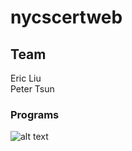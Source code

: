 # nycscertweb

## Team
Eric Liu  
Peter Tsun

### Programs

![alt text](https://engineering.utulsa.edu/wp-content/uploads/sites/4/2020/03/04-02-19-Tali-Harris-VR-1960x906.jpg "Logo Title Text 1")
